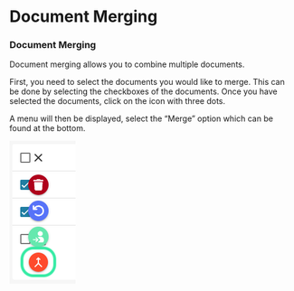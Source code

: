 # Document Merging

### Document Merging <a href="#id-6c9cgjdh8qfm" id="id-6c9cgjdh8qfm"></a>

Document merging allows you to combine multiple documents.

First, you need to select the documents you would like to merge. This can be done by selecting the checkboxes of the documents. Once you have selected the documents, click on the icon with three dots.

A menu will then be displayed, select the “Merge” option which can be found at the bottom.

![](<../../.gitbook/assets/11 (12).png>)

### &#x20;<a href="#id-33vzlodaf7j8" id="id-33vzlodaf7j8"></a>
